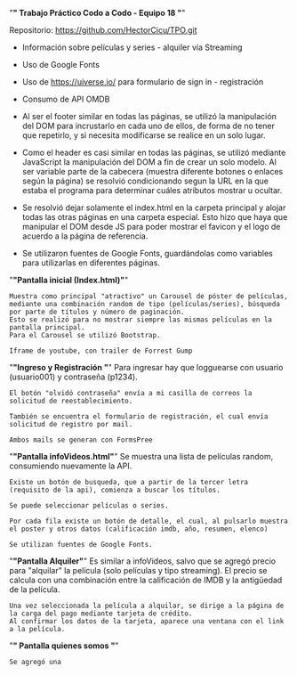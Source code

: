 "**" Trabajo Práctico Codo a Codo - Equipo 18 "**" 

Repositorio: https://github.com/HectorCicu/TPO.git


- Información sobre películas y series - alquiler vía Streaming

- Uso de Google Fonts

- Uso de https://uiverse.io/ para formulario de sign in  - registración

- Consumo de API OMDB

- Al ser el footer similar en todas las páginas, se utilizó la manipulación del DOM para incrustarlo en cada uno de ellos, de forma de no tener que repetirlo, y si necesita modificarse se realice en un solo lugar.

- Como el header es casi similar en todas las páginas, se utilizó mediante JavaScript la manipulación del DOM a fin de crear un solo modelo. 
Al ser variable parte de la cabecera (muestra diferente botones o enlaces según la página) se resolvió condicionando segun la URL en la que estaba el programa para determinar cuáles atributos mostrar u ocultar.

- Se resolvió dejar solamente el index.html en la carpeta principal y alojar todas las otras páginas en una carpeta especial. Esto hizo que haya que manipular el DOM desde JS para poder mostrar el favicon y el logo de acuerdo a la página de referencia.

- Se utilizaron fuentes de Google Fonts, guardándolas como variables para utilizarlas en diferentes páginas.



"__"Pantalla inicial (Index.html)"__"

    Muestra como principal "atractivo" un Carousel de póster de películas, mediante una combinación random de tipo (películas/series), búsqueda por parte de títulos y número de paginación.
    Esto se realizó para no mostrar siempre las mismas películas en la pantalla principal.
    Para el Carousel se utilizó Bootstrap.

    Iframe de youtube, con trailer de Forrest Gump


"__"Ingreso y Registración "__"
    Para ingresar hay que logguearse con usuario (usuario001) y contraseña (p1234).

    El botón "olvidó contraseña" envía a mi casilla de correos la solicitud de reestablecimiento.

    También se encuentra el formulario de registración, el cual envía solicitud de registro por mail.

    Ambos mails se generan con FormsPree


"__"Pantalla infoVideos.html"__"
    Se muestra una lista de películas random, consumiendo nuevamente la API.

    Existe un botón de busqueda, que a partir de la tercer letra (requisito de la api), comienza a buscar los títulos.

    Se puede seleccionar películas o series.

    Por cada fila existe un botón de detalle, el cual, al pulsarlo muestra el poster y otros datos (calificación imdb, año, resumen, elenco)

    Se utilizan fuentes de Google Fonts.

"__"Pantalla Alquiler"__"
    Es similar a infoVideos, salvo que se agregó precio para "alquilar" la película (solo películas y tipo streaming).
    El precio se calcula con una combinación entre la calificación de IMDB y la antigüedad de la película. 

    Una vez seleccionada la película a alquilar, se dirige a la página de la carga del pago mediante tarjeta de crédito. 
    Al confirmar los datos de la tarjeta, aparece una ventana con el link a la película.

"__" Pantalla quienes somos "__"

    Se agregó una